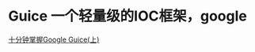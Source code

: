 # Guice 一个轻量级的IOC框架，google

[十分钟掌握Google Guice(上)](https://blog.csdn.net/xxxlxy2008/article/details/89736544)

